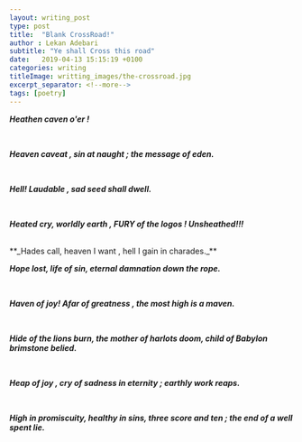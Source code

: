 ```yaml
---
layout: writing_post
type: post
title:  "Blank CrossRoad!"
author : Lekan Adebari
subtitle: "Ye shall Cross this road"
date:   2019-04-13 15:15:19 +0100
categories: writing
titleImage: writting_images/the-crossroad.jpg
excerpt_separator: <!--more-->
tags: [poetry]
---
```


**_Heathen caven o'er !_**

<br>

**_Heaven caveat , sin at naught ; the message of eden._**

<br>

**_Hell! Laudable , sad seed shall dwell._**

<br>

**_Heated cry, worldly earth , FURY of the logos ! Unsheathed!!!_**

<br>
<!--more-->
**_Hades call, heaven I want , hell I gain in charades._**

<br>

**_Hope lost, life of sin, eternal damnation down the rope._**

<br>

**_Haven of joy! Afar of greatness , the most high is a maven._**

<br>

**_Hide of the lions burn, the mother of harlots doom, child of Babylon brimstone belied._**

<br>

**_Heap of joy , cry of sadness in eternity ; earthly work reaps._**

<br>

**_High in promiscuity, healthy in sins, three score and ten ; the end of a well spent lie._**

<br>

